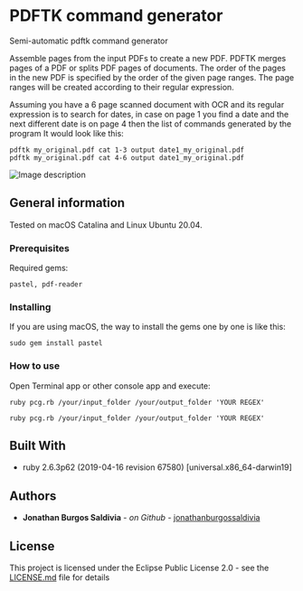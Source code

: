 # PDFTK command generator
Semi-automatic pdftk command generator

Assemble pages from the input PDFs to create a new PDF. PDFTK merges pages of a PDF or splits PDF pages of documents. The order of the pages in the new PDF is specified by the order of the given page ranges. The page ranges will be created according to their regular expression. 

Assuming you have a 6 page scanned document with OCR and its regular expression is to search for dates, in case on page 1 you find a date and the next different date is on page 4 then the list of commands generated by the program It would look like this:


```
pdftk my_original.pdf cat 1-3 output date1_my_original.pdf
pdftk my_original.pdf cat 4-6 output date1_my_original.pdf
```

![Image description](https://github.com/jonathanburgossaldivia/)

## General information

Tested on macOS Catalina and Linux Ubuntu 20.04.

### Prerequisites

Required gems:

```
pastel, pdf-reader
```

### Installing

If you are using macOS, the way to install the gems one by one is like this:

```
sudo gem install pastel
```

### How to use

Open Terminal app or other console app and execute:

```
ruby pcg.rb /your/input_folder /your/output_folder 'YOUR REGEX'
```

```
ruby pcg.rb /your/input_folder /your/output_folder 'YOUR REGEX'
```


## Built With

* ruby 2.6.3p62 (2019-04-16 revision 67580) [universal.x86_64-darwin19]

## Authors

* **Jonathan Burgos Saldivia** - *on Github* - [jonathanburgossaldivia](https://github.com/jonathanburgossaldivia)

## License

This project is licensed under the Eclipse Public License 2.0 - see the [LICENSE.md](LICENSE.md) file for details
